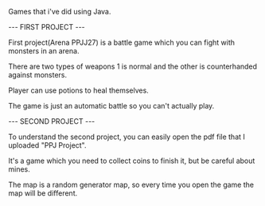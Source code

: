 Games that i've did using Java.

--- FIRST PROJECT ---

First project(Arena PPJJ27) is a battle game which you can fight with monsters in an arena.

There are two types of weapons 1 is normal and the other is counterhanded against monsters.

Player can use potions to heal themselves.

The game is just an automatic battle so you can't actually play.

--- SECOND PROJECT ---

To understand the second project, you can easily open the pdf file that I uploaded "PPJ Project".

It's a game which you need to collect coins to finish it, but be careful about mines.

The map is a random generator map, so every time you open the game the map will be different.
